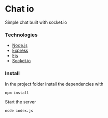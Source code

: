 # Chat io
Simple chat built with socket.io

### Technologies
* [Node.js](https://nodejs.org/en/)
* [Express](https://expressjs.com/)
* [Ejs](https://ejs.co/)
* [Socket.io](https://socket.io/)

### Install 
In the project folder install the dependencies with
```bash
npm install
```
Start the server
```bash
node index.js
```

